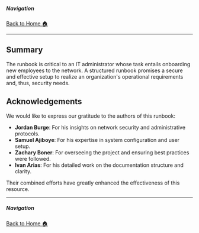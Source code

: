 ##### Navigation

[Back to Home 🏠](../README.md)

---

## Summary

The runbook is critical to an IT administrator whose task entails onboarding new employees to the network. A structured runbook promises a secure and effective setup to realize an organization's operational requirements and, thus, security needs.

## Acknowledgements

We would like to express our gratitude to the authors of this runbook:

- **Jordan Burge**: For his insights on network security and administrative protocols.
- **Samuel Ajiboye**: For his expertise in system configuration and user setup.
- **Zachary Boner**: For overseeing the project and ensuring best practices were followed.
- **Ivan Arias**: For his detailed work on the documentation structure and clarity.

Their combined efforts have greatly enhanced the effectiveness of this resource.

---

##### Navigation

[Back to Home 🏠](../README.md)
